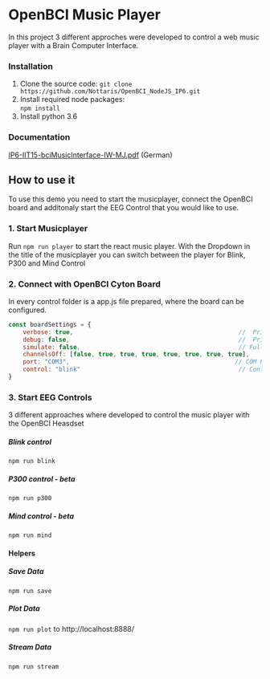 # OpenBCI Music Player
In this project 3 different approches were developed to control a web music player with a Brain Computer Interface. 

### Installation
1. Clone the source code:
``` git clone https://github.com/Nottaris/OpenBCI_NodeJS_IP6.git ```   
2. Install required node packages:  
``` npm install ``` 
3. Install python 3.6

### Documentation
[IP6-IIT15-bciMusicInterface-IW-MJ.pdf](/docs/IP6-IIT15-bciMusicInterface-IW-MJ.pdf) (German)

## How to use it
To use this demo you need to start the musicplayer, connect the OpenBCI board and additonaly start the EEG Control that you would like to use.

### 1. Start Musicplayer
Run ``` npm run player ```  to start the react music player. 
With the Dropdown in the title of the musicplayer you can switch between the player for Blink, P300 and Mind Control

### 2. Connect with OpenBCI Cyton Board
In every control folder is a app.js file prepared, where the board can be configured. 
```javascript
const boardSettings = {
    verbose: true,                                              //  Print out useful debugging events
    debug: false,                                               //  Print out a raw dump of bytes sent and received
    simulate: false,                                            // Full functionality, just mock data. Must attach Daisy module by setting
    channelsOff: [false, true, true, true, true, true, true, true],    // power down unused channel 1 - 8
    port: "COM3",                                              // COM Port OpenBCI dongle
    control: "blink"                                            // Control type
}
```

### 3. Start EEG Controls
3 different approaches where developed to control the music player with the OpenBCI Heasdset

##### Blink control
``` npm run blink ``` 

##### P300 control - beta
``` npm run p300 ```

##### Mind control - beta
``` npm run mind ``` 


#### Helpers
##### Save Data
``` npm run save ``` 
##### Plot Data
``` npm run plot ``` 
to http://localhost:8888/
##### Stream Data
``` npm run stream ``` 